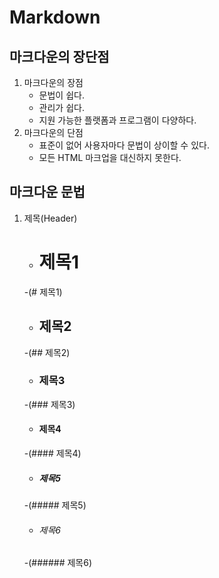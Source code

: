 # Markdown
## 마크다운의 장단점
1. 마크다운의 장점
    - 문법이 쉽다.
    - 관리가 쉽다.
    - 지원 가능한 플랫폼과 프로그램이 다양하다.
2. 마크다운의 단점
    - 표준이 없어 사용자마다 문법이 상이할 수 있다.
    - 모든 HTML 마크업을 대신하지 못한다.
## 마크다운 문법
1. 제목(Header)
    - # 제목1
    -(# 제목1)
    - ## 제목2
    -(## 제목2)
    - ### 제목3
    -(### 제목3)
    - #### 제목4
    -(#### 제목4)
    - ##### 제목5
    -(##### 제목5)
    - ###### 제목6
    -(###### 제목6)